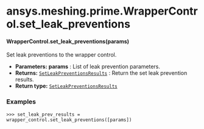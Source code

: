# ansys.meshing.prime.WrapperControl.set_leak_preventions

#### WrapperControl.set_leak_preventions(params)

Set leak preventions to the wrapper control.

* **Parameters:**
  **params**
  : List of leak prevention parameters.
* **Returns:**
  [`SetLeakPreventionsResults`](ansys.meshing.prime.SetLeakPreventionsResults.md#ansys.meshing.prime.SetLeakPreventionsResults)
  : Return the set leak prevention results.
* **Return type:**
  [`SetLeakPreventionsResults`](ansys.meshing.prime.SetLeakPreventionsResults.md#ansys.meshing.prime.SetLeakPreventionsResults)

### Examples

```pycon
>>> set_leak_prev_results = wrapper_control.set_leak_preventions([params])
```

<!-- !! processed by numpydoc !! -->
